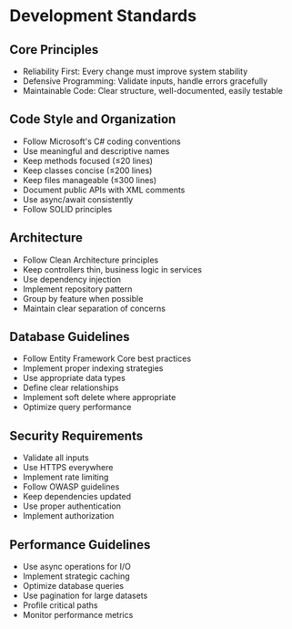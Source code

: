 # Development Standards

## Core Principles
- Reliability First: Every change must improve system stability
- Defensive Programming: Validate inputs, handle errors gracefully
- Maintainable Code: Clear structure, well-documented, easily testable

## Code Style and Organization
- Follow Microsoft's C# coding conventions
- Use meaningful and descriptive names
- Keep methods focused (≤20 lines)
- Keep classes concise (≤200 lines)
- Keep files manageable (≤300 lines)
- Document public APIs with XML comments
- Use async/await consistently
- Follow SOLID principles

## Architecture
- Follow Clean Architecture principles
- Keep controllers thin, business logic in services
- Use dependency injection
- Implement repository pattern
- Group by feature when possible
- Maintain clear separation of concerns

## Database Guidelines
- Follow Entity Framework Core best practices
- Implement proper indexing strategies
- Use appropriate data types
- Define clear relationships
- Implement soft delete where appropriate
- Optimize query performance

## Security Requirements
- Validate all inputs
- Use HTTPS everywhere
- Implement rate limiting
- Follow OWASP guidelines
- Keep dependencies updated
- Use proper authentication
- Implement authorization

## Performance Guidelines
- Use async operations for I/O
- Implement strategic caching
- Optimize database queries
- Use pagination for large datasets
- Profile critical paths
- Monitor performance metrics
